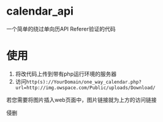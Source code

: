 # calendar_api

一个简单的绕过单向历API Referer验证的代码

# 使用

1. 将改代码上传到带有php运行环境的服务器
2. 访问`http(s)://YourDomain/one_way_calendar.php?url=http://img.owspace.com/Public/uploads/Download/`

若您需要将图片插入web页面中，图片链接就为上方的访问链接

侵删
